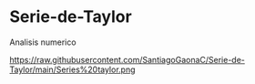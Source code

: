 # Serie-de-Taylor
Analisis numerico


https://raw.githubusercontent.com/SantiagoGaonaC/Serie-de-Taylor/main/Series%20taylor.png
